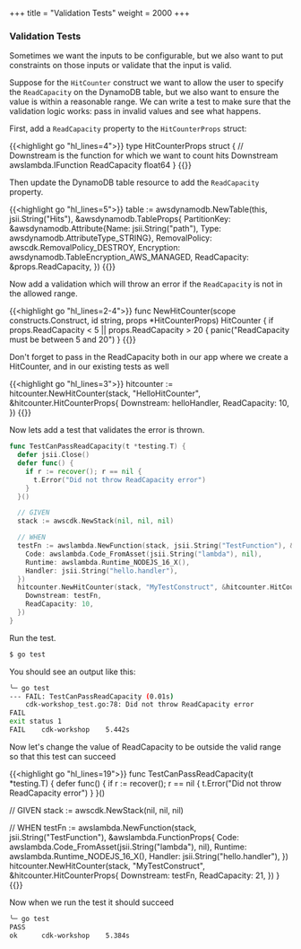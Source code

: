 +++
title = "Validation Tests"
weight = 2000
+++

### Validation Tests

Sometimes we want the inputs to be configurable, but we also want to put constraints on those inputs or validate
that the input is valid.

Suppose for the `HitCounter` construct we want to allow the user to specify the `ReadCapacity` on the DynamoDB
table, but we also want to ensure the value is within a reasonable range. We can write a test to make sure
that the validation logic works: pass in invalid values and see what happens.

First, add a `ReadCapacity` property to the `HitCounterProps` struct:

{{<highlight go "hl_lines=4">}}
type HitCounterProps struct {
  // Downstream is the function for which we want to count hits
	Downstream   awslambda.IFunction
	ReadCapacity float64
}
{{</highlight>}}

Then update the DynamoDB table resource to add the `ReadCapacity` property.

{{<highlight go "hl_lines=5">}}
	table := awsdynamodb.NewTable(this, jsii.String("Hits"), &awsdynamodb.TableProps{
		PartitionKey:  &awsdynamodb.Attribute{Name: jsii.String("path"), Type: awsdynamodb.AttributeType_STRING},
		RemovalPolicy: awscdk.RemovalPolicy_DESTROY,
		Encryption:    awsdynamodb.TableEncryption_AWS_MANAGED,
		ReadCapacity:  &props.ReadCapacity,
	})
{{</highlight>}}

Now add a validation which will throw an error if the `ReadCapacity` is not in the allowed range.

{{<highlight go "hl_lines=2-4">}}
func NewHitCounter(scope constructs.Construct, id string, props *HitCounterProps) HitCounter {
	if props.ReadCapacity < 5 || props.ReadCapacity > 20 {
		panic("ReadCapacity must be between 5 and 20")
	}
{{</highlight>}}

Don't forget to pass in the ReadCapacity both in our app where we create a HitCounter, and in our existing tests as well

{{<highlight go "hl_lines=3">}}
hitcounter := hitcounter.NewHitCounter(stack, "HelloHitCounter", &hitcounter.HitCounterProps{
	Downstream:   helloHandler,
	ReadCapacity: 10,
})
{{</highlight>}}

Now lets add a test that validates the error is thrown.

```go
func TestCanPassReadCapacity(t *testing.T) {
  defer jsii.Close()
  defer func() {
    if r := recover(); r == nil {
      t.Error("Did not throw ReadCapacity error")
    }
  }()

  // GIVEN
  stack := awscdk.NewStack(nil, nil, nil)

  // WHEN
  testFn := awslambda.NewFunction(stack, jsii.String("TestFunction"), &awslambda.FunctionProps{
    Code: awslambda.Code_FromAsset(jsii.String("lambda"), nil),
    Runtime: awslambda.Runtime_NODEJS_16_X(),
    Handler: jsii.String("hello.handler"),
  })
  hitcounter.NewHitCounter(stack, "MyTestConstruct", &hitcounter.HitCounterProps{
    Downstream: testFn,
    ReadCapacity: 10,
  })
}
```

Run the test.

```bash
$ go test
```

You should see an output like this:

```bash
╰─ go test
--- FAIL: TestCanPassReadCapacity (0.01s)
    cdk-workshop_test.go:78: Did not throw ReadCapacity error
FAIL
exit status 1
FAIL    cdk-workshop    5.442s
```

Now let's change the value of ReadCapacity to be outside the valid range so that this test can succeed

{{<highlight go "hl_lines=19">}}
func TestCanPassReadCapacity(t *testing.T) {
  defer func() {
    if r := recover(); r == nil {
      t.Error("Did not throw ReadCapacity error")
    }
  }()

  // GIVEN
  stack := awscdk.NewStack(nil, nil, nil)

  // WHEN
  testFn := awslambda.NewFunction(stack, jsii.String("TestFunction"), &awslambda.FunctionProps{
    Code: awslambda.Code_FromAsset(jsii.String("lambda"), nil),
    Runtime: awslambda.Runtime_NODEJS_16_X(),
    Handler: jsii.String("hello.handler"),
  })
  hitcounter.NewHitCounter(stack, "MyTestConstruct", &hitcounter.HitCounterProps{
    Downstream: testFn,
    ReadCapacity: 21,
  })
}
{{</highlight>}}

Now when we run the test it should succeed

```bash
╰─ go test
PASS
ok      cdk-workshop    5.384s
```
